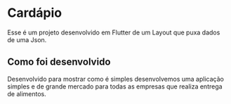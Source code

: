 # Cardápio

Esse é um projeto desenvolvido em Flutter de um Layout que puxa dados de uma Json.

## Como foi desenvolvido
Desenvolvido para mostrar como é simples desenvolvemos uma aplicação simples e de grande mercado para todas as empresas que realiza entrega de alimentos.
